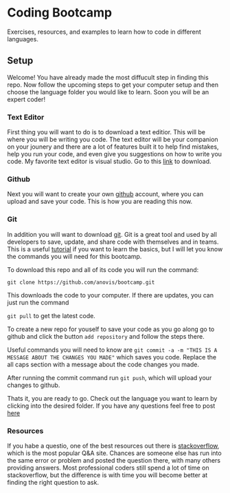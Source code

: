 # Coding Bootcamp

Exercises, resources, and examples to learn how to code in different languages.

## Setup

Welcome! You have already made the most diffucult step in finding this repo. Now follow the upcoming steps to get your computer setup and then choose the language folder you would like to learn. Soon you will be an expert coder!

### Text Editor

First thing you will want to do is to download a text editior. This will be where you will be writing you code. The text editor will be your companion on your jounery and there are a lot of features built it to help find mistakes, help you run your code, and even give you suggestions on how to write you code. My favorite text editor is visual studio. Go to this [link](https://code.visualstudio.com/) to download.

### Github

Next you will want to create your own [github](https://github.com/join?ref_cta=Sign+up&ref_loc=header+logged+out&ref_page=%2F&source=header-home) account, where you can upload and save your code. This is how you are reading this now.

### Git

In addition you will want to download [git](https://git-scm.com/downloads). Git is a great tool and used by all developers to save, update, and share code with themselves and in teams.
This is a useful [tutorial](https://www.freecodecamp.org/news/learn-the-basics-of-git-in-under-10-minutes-da548267cc91/) if you want to learn the basics, but I will let you know the commands you will need for this bootcamp.

To download this repo and all of its code you will run the command:

`git clone https://github.com/anovis/bootcamp.git`

This downloads the code to your computer. If there are updates, you can just run the command

`git pull` to get the latest code.

To create a new repo for youself to save your code as you go along go to github and click the button `add repository` and follow the steps there.

Useful commands you will need to know are `git commit -a -m "THIS IS A MESSAGE ABOUT THE CHANGES YOU MADE"` which saves you code. Replace the all caps section with a message about the code changes you made.

After running the commit command run `git push`, which will upload your changes to github.

Thats it, you are ready to go. Check out the language you want to learn by clicking into the desired folder. If you have any questions feel free to post [here](`https://github.com/anovis/bootcamp/issues`)

### Resources

If you habe a questio, one of the best resources out there is [stackoverflow](https://stackoverflow.com/), which is the most popular Q&A site. Chances are someone else has run into the same error or problem and posted the question there, with many others providing answers. Most professional coders still spend a lot of time on stackoverflow, but the difference is with time you will become better at finding the right question to ask.
